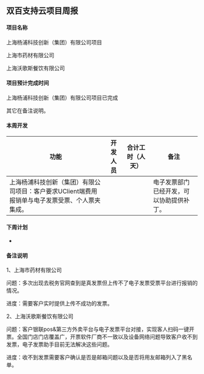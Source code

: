 ## 双百支持云项目周报

#### 项目名称

上海杨浦科技创新（集团）有限公司项目

上海市药材有限公司

上海沃歌斯餐饮有限公司

#### 项目预计完成时间

上海杨浦科技创新（集团）有限公司项目已完成

其它在备注说明。

#### 本周开发

| 功能                                       | 开发人员 | 合计工时（人天） | 备注                   |
| ---------------------------------------- | ---- | -------- | -------------------- |
| 上海杨浦科技创新（集团）有限公司项目：客户要求UClient端费用报销单与电子发票受票、个人票夹集成。 |      |          | 电子发票部门已经开发，可以协助提供补丁。 |



#### 下周计划

* ​




#### 备注说明

1、上海市药材有限公司

问题：多次出现去税务官网查到是真发票但上传不了电子发票受票平台进行报销的情况。

进度：需要客户实时提供上传不成功的发票。

2、上海沃歌斯餐饮有限公司

问题：客户银联pos&第三方外卖平台与电子发票平台对接，实现客人扫码一键开票。全国门店门店覆盖广，开票软件厂商不一致以及设备网络问题导致客户收不到发票，电子发票助手目前无法解决这些问题。

进度：收不到发票需要客户确认是否是邮箱问题以及是否将用友邮箱列入了黑名单。

